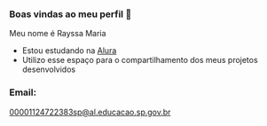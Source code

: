 ### Boas vindas ao meu perfil 💫

Meu nome é Rayssa Maria 

 - Estou estudando na [Alura](https//www.alura.com.br)
 - Utilizo esse espaço para o compartilhamento dos meus projetos desenvolvidos
   
### Email:

00001124722383sp@al.educacao.sp.gov.br
